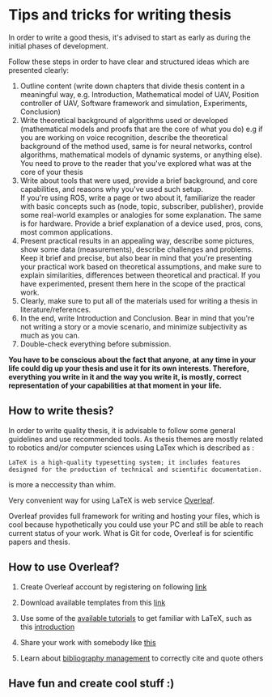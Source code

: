 
# Tips and tricks for writing thesis 

In order to write a good thesis, it's advised to start as early as during the initial phases of development.  

Follow these steps in order to have clear and structured ideas which are presented clearly:  

1. Outline content (write down chapters that divide thesis content in a meaningful way, e.g. Introduction, Mathematical model of UAV, Position controller of UAV, Software framework and simulation, Experiments, Conclusion)  
2. Write theoretical background of algorithms used or developed (mathematical models and proofs that are the core of what you do)
e.g if you are working on voice recognition, describe the theoretical background of the method used, same is for neural networks, 
control algorithms, mathematical models of dynamic systems, or anything else). You need to prove to the reader that 
you've explored what was at the core of your thesis  
3. Write about tools that were used, provide a brief background, and core capabilities, and reasons why you've used such setup.  
If you're using ROS, write a page or two about it, familiarize the reader with basic concepts such as (node, topic, subscriber, publisher), 
provide some real-world examples or analogies for some explanation. The same is for hardware. Provide a brief explanation of a device used, 
pros, cons, most common applications.  
4. Present practical results in an appealing way, describe some pictures, show some data (measurements), describe challenges and problems.  
Keep it brief and precise, but also bear in mind that you're presenting your practical work based on theoretical assumptions, and make sure to explain similarities, differences between theoretical and practical. If you have experimented, present them here in the 
scope of the practical work.  
5. Clearly, make sure to put all of the materials used for writing a thesis in literature/references.  
6. In the end, write Introduction and Conclusion. Bear in mind that you're not writing a story or a movie scenario, and minimize subjectivity as much as you can.  
7. Double-check everything before submission.

**You have to be conscious about the fact that anyone, at any time in your life could dig up your thesis and use it for its own interests. Therefore, everything you write in it and the way you write it, is mostly, correct representation of your capabilities 
at that moment in your life.**


## How to write thesis? 

In order to write quality thesis, it is advisable to follow some general guidelines and use 
recommended tools. As thesis themes are mostly related to robotics and/or computer sciences 
using LaTex which is described as : 
```
LaTeX is a high-quality typesetting system; it includes features designed for the production of technical and scientific documentation.
```

is more a neccessity than whim. 

Very convenient way for using LaTeX is web service [Overleaf](https://www.overleaf.com/project).

Overleaf provides full framework for writing and hosting your files, which is cool because hypothetically 
you could use your PC and still be able to reach current status of your work. What is Git for code, 
Overleaf is for scientific papers and thesis. 

## How to use Overleaf? 

1. Create Overleaf account by registering on following [link](https://www.google.com/url?sa=t&rct=j&q=&esrc=s&source=web&cd=&cad=rja&uact=8&ved=2ahUKEwjngu-h_eHwAhXihv0HHQ7VB8oQjBAwAnoECAsQAQ&url=https%3A%2F%2Fwww.overleaf.com%2Fregister&usg=AOvVaw3pdhb2pIY4TCEFlMpAoMJI)  

2. Download available templates from this [link](https://storage.googleapis.com/google-code-archive-downloads/v2/code.google.com/fer-latex-templates/brzistart.zip)  

3. Use some of the [available tutorials](https://www.overleaf.com/learn) to get familiar with LaTeX, such as this [introduction](https://www.overleaf.com/learn/latex/Learn_LaTeX_in_30_minutes)  

4. Share your work with somebody like [this](https://www.overleaf.com/learn/how-to/Sharing_a_project)  

5. Learn about [bibliography management](https://www.overleaf.com/learn/latex/Bibliography_management_with_bibtex) to correctly cite and quote others  

## Have fun and create cool stuff :) 
